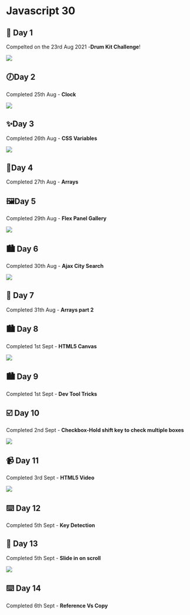 # Javascript 30

## 🥁 Day 1

Compelted on the 23rd Aug 2021 -**Drum Kit Challenge**!

![](Day1/drumkit.JPG)

## 🕖Day 2

Completed 25th Aug - **Clock**

![](Day2/clock.JPG)

## ✨Day 3

Completed 26th Aug - **CSS Variables**

![](Day3/variables.JPG)

## 📇Day 4

Completed 27th Aug - **Arrays**

## 🖼️Day 5

Completed 29th Aug - **Flex Panel Gallery**

![](Day5/flex.JPG)

## 🏙️ Day 6

Completed 30th Aug - **Ajax City Search**

![](Day6/city.JPG)

## 📇 Day 7

Completed 31th Aug - **Arrays part 2**

## 🏙️ Day 8

Completed 1st Sept - **HTML5 Canvas**

![](Day8/canva.JPG)

## 🏙️ Day 9

Completed 1st Sept - **Dev Tool Tricks**

## ☑️ Day 10

Completed 2nd Sept - **Checkbox-Hold shift key to check multiple boxes**

![](Day10/checkbox.JPG)

## 📹 Day 11

Completed 3rd Sept - **HTML5 Video**

![](Day11/html5.JPG)

## ⌨️ Day 12

Completed 5th Sept - **Key Detection**

## 📇 Day 13

Completed 5th Sept - **Slide in on scroll**

![](Day13/scroll.gif)

## ⌨️ Day 14

Completed 6th Sept - **Reference Vs Copy**
